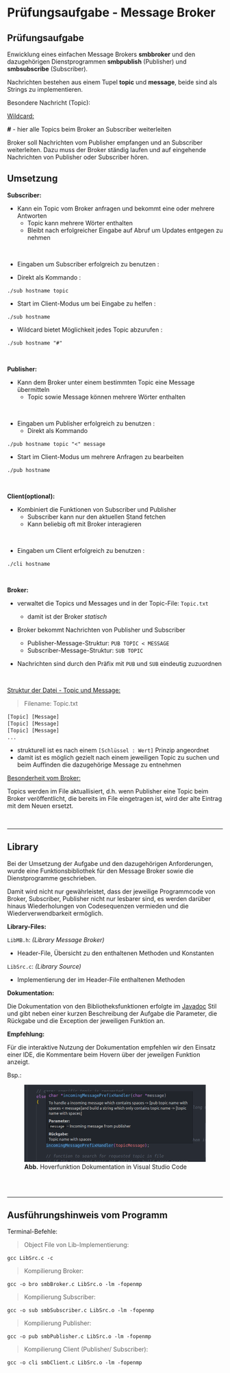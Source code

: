 # Prüfungsaufgabe - Message Broker

## Prüfungsaufgabe

Enwicklung eines einfachen Message Brokers **smbbroker** und den dazugehörigen
Dienstprogrammen **smbpublish** (Publisher) und **smbsubscribe** (Subscriber).

Nachrichten bestehen aus einem Tupel **topic** und **message**, beide sind als Strings zu implementieren.

Besondere Nachricht (Topic): 

<u>Wildcard:</u>

**#** - hier alle Topics beim Broker an Subscriber weiterleiten

Broker soll Nachrichten vom Publisher empfangen und an Subscriber weiterleiten.
Dazu muss der Broker ständig laufen und auf eingehende Nachrichten von Publisher
oder Subscriber hören.

## Umsetzung

**Subscriber:**

- Kann ein Topic vom Broker anfragen und bekommt eine oder mehrere Antworten
  - Topic kann mehrere Wörter enthalten
  - Bleibt nach erfolgreicher Eingabe auf Abruf um Updates entgegen zu nehmen

<br>

- Eingaben um Subscriber erfolgreich zu benutzen :
  
- Direkt als Kommando :

```
./sub hostname topic
```
- Start im Client-Modus um bei Eingabe zu helfen :

```
./sub hostname
```
- Wildcard bietet Möglichkeit jedes Topic abzurufen :

```
./sub hostname "#"
```

<br>

**Publisher:**
- Kann dem Broker unter einem bestimmten Topic eine Message übermitteln
  - Topic sowie Message können mehrere Wörter enthalten

<br>

- Eingaben um Publisher erfolgreich zu benutzen :
  - Direkt als Kommando

```
./pub hostname topic "<" message
```
- Start im Client-Modus um mehrere Anfragen zu bearbeiten

```
./pub hostname
```

<br>

**Client(optional):**
- Kombiniert die Funktionen von Subscriber und Publisher
  - Subscriber kann nur den aktuellen Stand fetchen
  - Kann beliebig oft mit Broker interagieren
  
<br>

- Eingaben um Client erfolgreich zu benutzen :
```
./cli hostname
```

<br>

**Broker:**

- verwaltet die Topics und Messages und in der Topic-File: `Topic.txt`
  - damit ist der Broker *statisch*
  
- Broker bekommt Nachrichten von Publisher und Subscriber
  - Publisher-Message-Struktur: `PUB TOPIC < MESSAGE`
  - Subscriber-Message-Struktur: `SUB TOPIC` 

- Nachrichten sind durch den Präfix mit `PUB` und `SUB` eindeutig zuzuordnen

<br>

<u>Struktur der Datei - Topic und Message:</u>
> Filename: Topic.txt

    [Topic] [Message]
    [Topic] [Message]
    [Topic] [Message]
    ...

- strukturell ist es nach einem `[Schlüssel : Wert]` Prinzip angeordnet
- damit ist es möglich gezielt nach einem jeweiligen Topic zu suchen und beim Auffinden die dazugehörige Message zu entnehmen


<u>Besonderheit vom Broker:</u>

Topics werden im File aktuallisiert, d.h. wenn Publisher eine Topic beim 
Broker veröffentlicht, die bereits im File eingetragen ist, wird der alte
Eintrag mit dem Neuen ersetzt. 

<br>

* * *
## Library

Bei der Umsetzung der Aufgabe und den dazugehörigen Anforderungen, wurde eine Funktionsbibliothek für den Message Broker sowie die Dienstprogramme
geschrieben.

Damit wird nicht nur gewährleistet, dass der jeweilige Programmcode von Broker, Subscriber, Publisher nicht nur lesbarer sind, es werden darüber hinaus  Wiederholungen von Codesequenzen vermieden und die Wiederverwendbarkeit ermöglich.

**Library-Files:**

`LibMB.h`: *(Library Message Broker)*
- Header-File, Übersicht zu den enthaltenen Methoden und Konstanten

`LibSrc.c`: *(Library Source)*
- Implementierung der im Header-File enthaltenen Methoden

**Dokumentation:**

Die Dokumentation von den Bibliotheksfunktionen erfolgte im [Javadoc](https://de.wikipedia.org/wiki/Javadoc) Stil und gibt neben einer kurzen Beschreibung
der Aufgabe die Parameter, die Rückgabe und die Exception der jeweiligen Funktion an.

**Empfehlung:**

Für die interaktive Nutzung der Dokumentation empfehlen wir den Einsatz einer
IDE, die Kommentare beim Hovern über der jeweilgen Funktion anzeigt.

Bsp.:
<figure>
  <img src="./Doku_Hover_Funktion.png" width="580"/>
  <figcaption>
    <b>Abb.</b> Hoverfunktion Dokumentation in Visual Studio Code
    </figcaption>
</figure>
<br>
<br>

* * *

## Ausführungshinweis vom Programm

Terminal-Befehle:

> Object File von Lib-Implementierung:

```
gcc LibSrc.c -c
```

> Kompilierung Broker:

```
gcc -o bro smbBroker.c LibSrc.o -lm -fopenmp
```

> Kompilierung Subscriber:

```
gcc -o sub smbSubscriber.c LibSrc.o -lm -fopenmp
```

> Kompilierung Publisher:

```
gcc -o pub smbPublisher.c LibSrc.o -lm -fopenmp
```

> Kompilierung Client (Publisher/ Subscriber):

```
gcc -o cli smbClient.c LibSrc.o -lm -fopenmp
```
